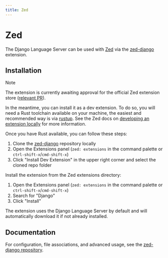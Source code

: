 ```yaml
---
title: Zed
---
```


# Zed

The Django Language Server can be used with [Zed](https://zed.dev) via the [zed-django](https://github.com/joshuadavidthomas/zed-django) extension.

## Installation

> [!NOTE]
> The extension is currently awaiting approval for the official Zed extension store ([relevant PR](https://github.com/zed-industries/extensions/pull/3525)).
>
> In the meantime, you can install it as a dev extension. To do so, you will need a Rust toolchain available on your machine, the easiest and recommended way is via [rustup](https://rust-lang.org/tools/install). See the Zed docs on [developing an extension locally](https://zed.dev/docs/extensions/developing-extensions#developing-an-extension-locally) for more information.
>
> Once you have Rust available, you can follow these steps:
>
> 1. Clone the [zed-django](https://github.com/joshuadavidthomas/zed-django) repository locally
> 2. Open the Extensions panel (`zed: extensions` in the command palette or `ctrl-shift-x`/`cmd-shift-x`)
> 3. Click "Install Dev Extension" in the upper right corner and select the cloned repo folder

Install the extension from the Zed extensions directory:

1. Open the Extensions panel (`zed: extensions` in the command palette or `ctrl-shift-x`/`cmd-shift-x`)
2. Search for "Django"
3. Click "Install"

The extension uses the Django Language Server by default and will automatically download it if not already installed.

## Documentation

For configuration, file associations, and advanced usage, see the [zed-django repository](https://github.com/joshuadavidthomas/zed-django).
